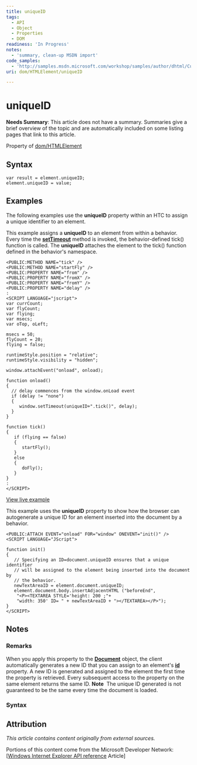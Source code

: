 ```yaml
---
title: uniqueID
tags:
  - API
  - Object
  - Properties
  - DOM
readiness: 'In Progress'
notes:
  - 'summary, clean-up MSDN import'
code_samples:
  - 'http://samples.msdn.microsoft.com/workshop/samples/author/dhtml/CustomTags/CustomFlying.htm'
uri: dom/HTMLElement/uniqueID

---
```

# uniqueID

**Needs Summary**: This article does not have a summary. Summaries give a brief overview of the topic and are automatically included on some listing pages that link to this article.

<span data-meta="applies_to" data-type="key">Property of <span data-type="value">[dom/HTMLElement](/dom/HTMLElement)</span></span>

## Syntax

``` {.js}
var result = element.uniqueID;
element.uniqueID = value;
```

## Examples

The following examples use the **uniqueID** property within an HTC to assign a unique identifier to an element.

This example assigns a **uniqueID** to an element from within a behavior. Every time the [**setTimeout**](/dom/Window/setTimeout) method is invoked, the behavior-defined tick() function is called. The **uniqueID** attaches the element to the tick() function defined in the behavior's namespace.

    <PUBLIC:METHOD NAME="tick" />
    <PUBLIC:METHOD NAME="startFly" />
    <PUBLIC:PROPERTY NAME="from" />
    <PUBLIC:PROPERTY NAME="fromX" />
    <PUBLIC:PROPERTY NAME="fromY" />
    <PUBLIC:PROPERTY NAME="delay" />
    :
    <SCRIPT LANGUAGE="jscript">
    var currCount;
    var flyCount;
    var flying;
    var msecs;
    var oTop, oLeft;

    msecs = 50;
    flyCount = 20;
    flying = false;

    runtimeStyle.position = "relative";
    runtimeStyle.visibility = "hidden";

    window.attachEvent("onload", onload);

    function onload()
    {
      // delay commences from the window.onLoad event
      if (delay != "none")
      {
         window.setTimeout(uniqueID+".tick()", delay);
      }
    }

    function tick()
    {
       if (flying == false)
       {
          startFly();
       }
       else
       {
          doFly();
       }
    }
    :
    </SCRIPT>

[View live example](http://samples.msdn.microsoft.com/workshop/samples/author/dhtml/CustomTags/CustomFlying.htm)

This example uses the **uniqueID** property to show how the browser can autogenerate a unique ID for an element inserted into the document by a behavior.

    <PUBLIC:ATTACH EVENT="onload" FOR="window" ONEVENT="init()" />
    <SCRIPT LANGUAGE="JScript">

    function init()
    {
       // Specifying an ID=document.uniqueID ensures that a unique identifier
       // will be assigned to the element being inserted into the document by
       // the behavior.
       newTextAreaID = element.document.uniqueID;
       element.document.body.insertAdjacentHTML ("beforeEnd",
        "<P><TEXTAREA STYLE='height: 200 ;"+
        "width: 350' ID= " + newTextAreaID + "></TEXTAREA></P>");
    }
    </SCRIPT>

## Notes

### Remarks

When you apply this property to the [**Document**](/dom/Document) object, the client automatically generates a new ID that you can assign to an element's [**id**](/html/attributes/id) property. A new ID is generated and assigned to the element the first time the property is retrieved. Every subsequent access to the property on the same element returns the same ID. **Note**  The unique ID generated is not guaranteed to be the same every time the document is loaded.

### Syntax

## Attribution

*This article contains content originally from external sources.*

Portions of this content come from the Microsoft Developer Network: [[Windows Internet Explorer API reference](http://msdn.microsoft.com/en-us/library/ie/hh828809%28v=vs.85%29.aspx) Article]

